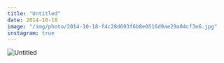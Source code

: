 ```yaml
---
title: "Untitled"
date: 2014-10-18
image: "/img/photo/2014-10-18-f4c28d603f6b8e0516d9ae29a04cf3e6.jpg"
instagram: true
---
```


![Untitled](/img/photo/2014-10-18-f4c28d603f6b8e0516d9ae29a04cf3e6.jpg)
